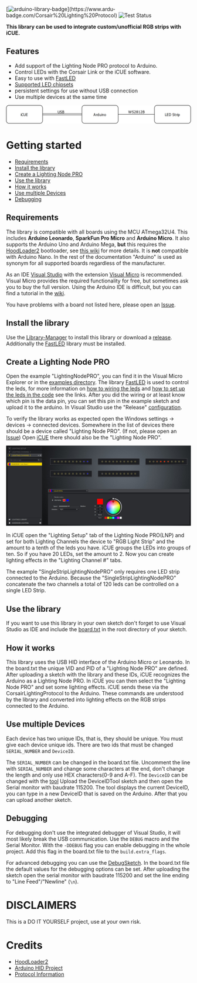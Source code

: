 
[![arduino-library-badge](https://www.ardu-badge.com/badge/Corsair%20Lighting%20Protocol.svg?)](https://www.ardu-badge.com/Corsair%20Lighting%20Protocol)
![Test Status](https://github.com/Legion2/CorsairLightingProtocol/workflows/Test/badge.svg)

**This library can be used to integrate custom/unofficial RGB strips with iCUE.**

## Features
* Add support of the Lighting Node PRO protocol to Arduino.
* Control LEDs with the Corsair Link or the iCUE software.
* Easy to use with [FastLED](http://fastled.io/)
* [Supported LED chipsets](https://github.com/FastLED/FastLED/wiki/Overview#chipsets)
* persistent settings for use without USB connection
* Use multiple devices at the same time

![Overview](docs/Overview.png)

# Getting started

- [Requirements](#requirements)
- [Install the library](#install-the-library)
- [Create a Lighting Node PRO](#create-a-lighting-node-pro)
- [Use the library](#use-the-library)
- [How it works](#how-it-works)
- [Use multiple Devices](#use-multiple-devices)
- [Debugging](#debugging)

## Requirements
The library is compatible with all boards using the MCU ATmega32U4.
This includes **Arduino Leonardo**, **SparkFun Pro Micro** and **Arduino Micro**.
It also supports the Arduino Uno and Arduino Mega, **but** this requires the [HoodLoader2](https://github.com/NicoHood/HoodLoader2) bootloader, see [this wiki](https://github.com/Legion2/CorsairLightingProtocol/wiki/How-to-use-on-Arduino-Uno-and-Arduino-Mega) for more details.
It is **not** compatible with Arduino Nano.
In the rest of the documentation "Arduino" is used as synonym for all supported boards regardless of the manufacturer.

As an IDE [Visual Studio](https://visualstudio.microsoft.com/downloads/) with the extension [Visual Micro](https://marketplace.visualstudio.com/items?itemName=VisualMicro.ArduinoIDEforVisualStudio) is recommended.
Visual Micro provides the required functionality for free, but sometimes ask you to buy the full version.
Using the Arduino IDE is difficult, but you can find a tutorial in the [wiki](https://github.com/Legion2/CorsairLightingProtocol/wiki/How-to-use-Arduino-IDE).

You have problems with a board not listed here, please open an [Issue](https://github.com/Legion2/CorsairLightingProtocol/issues).

## Install the library
Use the [Library-Manager](https://www.visualmicro.com/page/User-Guide.aspx?doc=Library-Manager.html#) to install this library or download a [release](https://github.com/Legion2/CorsairLightingProtocol/releases).
Additionally the [FastLED](http://fastled.io/) library must be installed.

## Create a Lighting Node PRO
Open the example "LightingNodePRO", you can find it in the Visual Micro Explorer or in the [examples directory](examples).
The library [FastLED](http://fastled.io/) is used to control the leds, for more information on [how to wiring the leds](https://github.com/FastLED/FastLED/wiki/Wiring-leds) and [how to set up the leds in the code](https://github.com/FastLED/FastLED/wiki/Basic-usage#setting-up-the-leds) see the links.
After you did the wiring or at least know which pin is the data pin, you can set this pin in the example sketch and upload it to the arduino.
In Visual Studio use the "Release" [configuration](https://github.com/MicrosoftDocs/visualstudio-docs/blob/master/docs/debugger/how-to-set-debug-and-release-configurations.md#change-the-build-configuration).

To verify the library works as expected open the Windows settings -> devices -> connected devices. Somewhere in the list of devices there should be a device called "Lighting Node PRO". (If not, please open an [Issue](https://github.com/Legion2/CorsairLightingProtocol/issues))
Open [iCUE](https://www.corsair.com/icue) there should also be the "Lighting Node PRO".

![iCUE RGB Strip example](docs/iCUE.jpg)

In iCUE open the "Lighting Setup" tab of the Lighting Node PRO(LNP) and set for both Lighting Channels the device to "RGB Light Strip" and the amount to a tenth of the leds you have.
iCUE groups the LEDs into groups of ten.
So if you have 20 LEDs, set the amount to 2.
Now you can create lighting effects in the "Lighting Channel #" tabs.

The example "SingleStripLightingNodePRO" only requires one LED strip connected to the Arduino.
Because the "SingleStripLightingNodePRO" concatenate the two channels a total of 120 leds can be controlled on a single LED Strip.

## Use the library
If you want to use this library in your own sketch don't forget to use Visual Studio as IDE and include the [board.txt](examples/LightingNodePRO/board.txt) in the root directory of your sketch.

## How it works
This library uses the USB HID interface of the Arduino Micro or Leonardo.
In the board.txt the unique VID and PID of a "Lighting Node PRO" are defined.
After uploading a sketch with the library and these IDs, iCUE recognizes the Arduino as a Lighting Node PRO.
In iCUE you can then select the "Lighting Node PRO" and set some lighting effects.
iCUE sends these via the CorsairLightingProtocol to the Arduino.
These commands are understood by the library and converted into lighting effects on the RGB strips connected to the Arduino.

## Use multiple Devices
Each device has two unique IDs, that is, they should be unique.
You must give each device unique ids.
There are two ids that must be changed `SERIAL_NUMBER` and `DeviceID`.

The `SERIAL_NUMBER` can be changed in the board.txt file.
Uncomment the line with `SERIAL_NUMBER` and change some characters at the end, don't change the length and only use HEX characters(0-9 and A-F).
The `DeviceID` can be changed with the [tool](examples/DeviceIDTool/DeviceIDTool.ino)
Upload the DeviceIDTool sketch and then open the Serial monitor with baudrate 115200.
The tool displays the current DeviceID, you can type in a new DeviceID that is saved on the Arduino.
After that you can upload another sketch.

## Debugging
For debugging don't use the integrated debugger of Visual Studio, it will most likely break the USB communication.
Use the `DEBUG` macro and the Serial Monitor.
With the `-DDEBUG` flag you can enable debugging in the whole project.
Add this flag in the board.txt file to the `build.extra_flags`.

For advanced debugging you can use the [DebugSketch](examples/DebugSketch/DebugSketch.ino).
In the board.txt file the default values for the debugging options can be set.
After uploading the sketch open the serial monitor with baudrate 115200 and set the line ending to "Line Feed"/"Newline" (`\n`).

# DISCLAIMERS
This is a DO IT YOURSELF project, use at your own risk.

# Credits
- [HoodLoader2](https://github.com/NicoHood/HoodLoader2)
- [Arduino HID Project](https://github.com/NicoHood/HID)
- [Protocol Information](https://github.com/audiohacked/OpenCorsairLink/issues/70)
